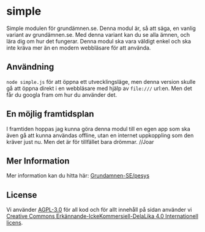 # simple
Simple modulen för grundämnen.se. Denna modul är, så att säga, en vanlig variant av grundämnen.se. Med denna variant kan du se alla ämnen, och lära dig om hur det fungerar. Denna modul ska vara väldigt enkel och ska inte kräva mer än en modern webbläsare för att använda.

## Användning
`node simple.js` för att öppna ett utvecklingsläge, men denna version skulle gå att öppna direkt i en webbläsare med hjälp av `file:///` url:en. Men det får du googla fram om hur du använder det.

## En möjlig framtidsplan
I framtiden hoppas jag kunna göra denna modul till en egen app som ska även gå att kunna användas offline, utan en internet uppkoppling som den kräver just nu. Men det är för tillfället bara drömmar. //Joar

## Mer Information
Mer information kan du hitta här: [Grundamnen-SE/pesys](https://github.com/Grundamnen-SE/pesys)

## License
Vi använder [AGPL-3.0](https://github.com/Grundamnen-SE/api/blob/master/LICENSE) för all kod och för allt innehåll på sidan använder vi [Creative Commons Erkännande-IckeKommersiell-DelaLika 4.0 Internationell licens](http://creativecommons.org/licenses/by-nc-sa/4.0/).
